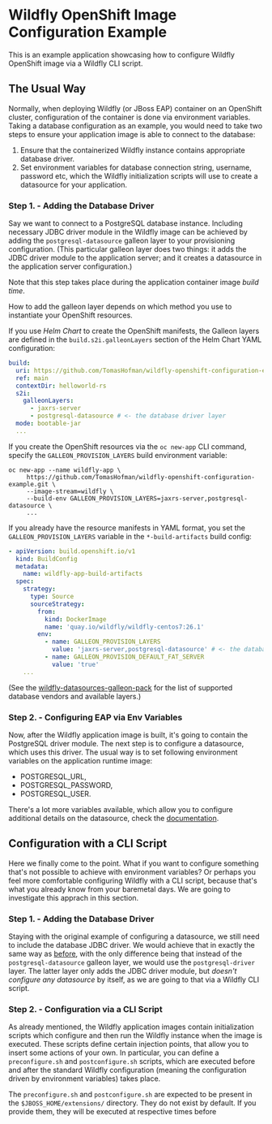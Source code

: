 # Wildfly OpenShift Image Configuration Example

This is an example application showcasing how to configure Wildfly OpenShift image via a Wildfly CLI script.

## The Usual Way

Normally, when deploying Wildfly (or JBoss EAP) container on an OpenShift cluster, configuration of the container is
done via environment variables. Taking a database configuration as an example, you would need to take two steps to
ensure your application image is able to connect to the database:

1. Ensure that the containerized Wildfly instance contains appropriate database driver.
2. Set environment variables for database connection string, username, password etc, which the Wildfly initialization
   scripts will use to create a datasource for your application.

### Step 1. - Adding the Database Driver <a name="add-db-driver"></a>

Say we want to connect to a PostgreSQL database instance. Including necessary JDBC driver module in the Wildfly image
can be achieved by adding the `postgresql-datasource` galleon layer to your provisioning configuration. (This particular
galleon layer does two things: it adds the JDBC driver module to the application server; and it creates a datasource in
the application server configuration.)

Note that this step takes place during the application container image *build time*.

How to add the galleon layer depends on which method you use to instantiate your OpenShift resources.

If you use *Helm Chart* to create the OpenShift manifests, the Galleon layers are defined in
the `build.s2i.galleonLayers` section of the Helm Chart YAML configuration:

```yaml
build:
  uri: https://github.com/TomasHofman/wildfly-openshift-configuration-example.git
  ref: main
  contextDir: helloworld-rs
  s2i:
    galleonLayers:
      - jaxrs-server
      - postgresql-datasource # <- the database driver layer
  mode: bootable-jar
  ...
```

If you create the OpenShift resources via the `oc new-app` CLI command, specify the `GALLEON_PROVISION_LAYERS` build
environment variable:

```shell
oc new-app --name wildfly-app \
     https://github.com/TomasHofman/wildfly-openshift-configuration-example.git \
     --image-stream=wildfly \
     --build-env GALLEON_PROVISION_LAYERS=jaxrs-server,postgresql-datasource \
     ...
```

If you already have the resource manifests in YAML format, you set the `GALLEON_PROVISION_LAYERS` variable in
the `*-build-artifacts` build config:

```yaml
- apiVersion: build.openshift.io/v1
  kind: BuildConfig
  metadata:
    name: wildfly-app-build-artifacts
  spec:
    strategy:
      type: Source
      sourceStrategy:
        from:
          kind: DockerImage
          name: 'quay.io/wildfly/wildfly-centos7:26.1'
        env:
          - name: GALLEON_PROVISION_LAYERS
            value: 'jaxrs-server,postgresql-datasource' # <- the database driver layer
          - name: GALLEON_PROVISION_DEFAULT_FAT_SERVER
            value: 'true'
    ...
```

(See the [wildfly-datasources-galleon-pack](https://github.com/wildfly-extras/wildfly-datasources-galleon-pack) for the
list of supported database vendors and available layers.)

### Step 2. - Configuring EAP via Env Variables

Now, after the Wildfly application image is built, it's going to contain the PostgreSQL driver module. The next step is
to configure a datasource, which uses this driver. The usual way is to set following environment variables on the
application runtime image:

* POSTGRESQL_URL,
* POSTGRESQL_PASSWORD,
* POSTGRESQL_USER.

There's a lot more variables available, which allow you to configure additional details on the datasource, check the
[documentation](https://github.com/wildfly-extras/wildfly-datasources-galleon-pack/blob/main/doc/postgresql/README.md).

## Configuration with a CLI Script

Here we finally come to the point. What if you want to configure something that's not possible to achieve with
environment variables? Or perhaps you feel more comfortable configuring Wildfly with a CLI script, because that's what
you already know from your baremetal days. We are going to investigate this apprach in this section.

### Step 1. - Adding the Database Driver

Staying with the original example of configuring a datasource, we still need to include the database JDBC driver. We
would achieve that in exactly the same way as [before](#add-db-driver), with the only difference being that instead of
the `postgresql-datasource` galleon layer, we would use the `postgresql-driver` layer. The latter layer only adds the
JDBC driver module, but *doesn't configure any datasource* by itself, as we are going to that via a Wildfly CLI script.

### Step 2. - Configuration via a CLI Script

As already mentioned, the Wildfly application images contain initialization scripts which configure and then run the
Wildfly instance when the image is executed. These scripts define certain injection points, that allow you to insert
some actions of your own. In particular, you can define a `preconfigure.sh` and `postconfigure.sh` scripts, which are
executed before and after the standard Wildfly configuration (meaning the configuration driven by environment variables)
takes place.

The `preconfigure.sh` and `postconfigure.sh` are expected to be present in the `$JBOSS_HOME/extensions/` directory. They
do not exist by default. If you provide them, they will be executed at respective times before 